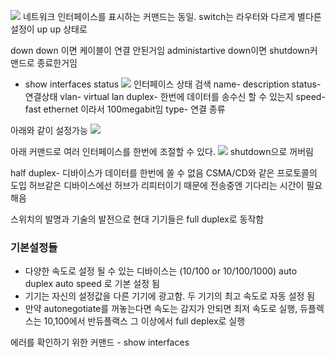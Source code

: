 
![](https://i.imgur.com/Jeg3ekI.png)
네트워크 인터페이스를 표시하는 커맨드는 동일.
switch는 라우터와 다르게 별다른 설정이 up up 상태로 

down down 이면 케이블이 연결 안된거임 
administartive down이면  shutdown커맨드로 종료한거임


- show interfaces status
![](https://i.imgur.com/c1qcY49.png)
인터페이스 상태 검색
	name- description
	 status- 연결상태
	 vlan- virtual lan
	 duplex- 한번에 데이터를 송수신 할 수 있는지 
	 speed- fast ethernet 이라서 100megabit임
	 type- 연결 종류

아래와 같이 설정가능
![](https://i.imgur.com/6IxzAfv.png)

아래 커맨드로 여러 인터페이스를 한번에 조절할 수 있다.
![](https://i.imgur.com/7KyIRYG.png)
shutdown으로 꺼버림 


half duplex- 디바이스가 데이터를 한번에 쏠 수 없음 CSMA/CD와 같은 프로토콜의 도입
허브같은 디바이스에선 허브가 리피터이기 때문에 전송중엔 기다리는 시간이 필요해음

스위치의 발명과 기술의 발전으로 현대 기기들은 full duplex로 동작함


### 기본설정들
- 다양한 속도로 설정 될 수 있는 디바이스는 (10/100 or 10/100/1000) auto duplex auto speed 로 기본 설정 됨
-  기기는 자신의 설정값을 다른 기기에 광고함. 두 기기의 최고 속도로 자동 설정 됨 
-   만약 autonegotiate를 꺼놓는다면 속도는 감지가 안되면 최저 속도로 실행, 듀플렉스는 10,100에서 반듀플랙스 그 이상에서 full deplex로 실행 


에러를 확인하기 위한 커맨드 - show interfaces